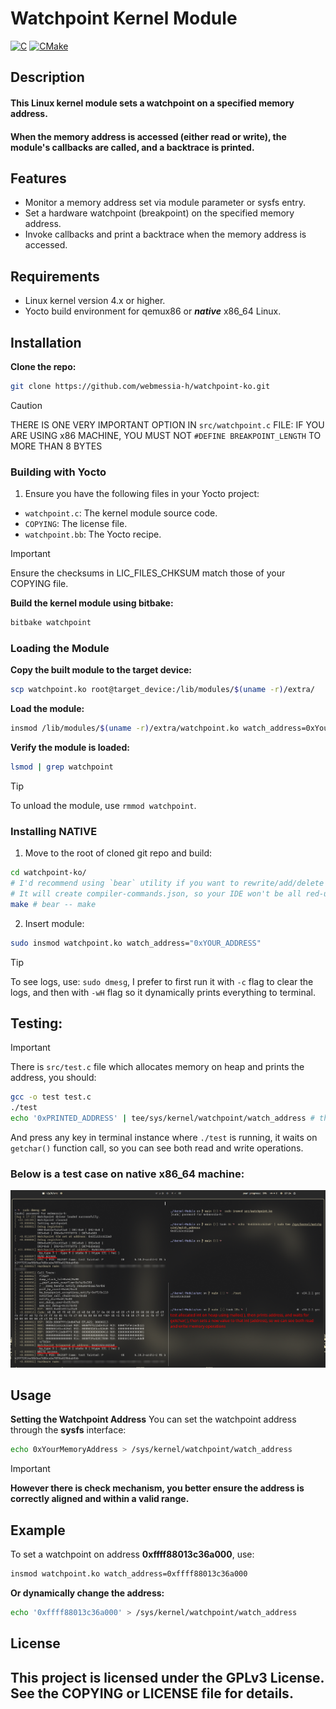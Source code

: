 # Watchpoint Kernel Module

<a href="#"><img alt="C" src = "https://img.shields.io/badge/C-black.svg?style=for-the-badge&logo=c&logoColor=white"></a>
<a href="#"><img alt="CMake" src="https://img.shields.io/badge/Make-black?style=for-the-badge&logo=gnu&logoColor=white"></a>

## Description

#### This Linux kernel module sets a watchpoint on a specified memory address.
#### When the memory address is accessed (either read or write), the module's callbacks are called, and a backtrace is printed.

## Features

- Monitor a memory address set via module parameter or sysfs entry.
- Set a hardware watchpoint (breakpoint) on the specified memory address.
- Invoke callbacks and print a backtrace when the memory address is accessed.

## Requirements

- Linux kernel version 4.x or higher.
- Yocto build environment for qemux86 or **_native_** x86_64 Linux.

## Installation
**Clone the repo:**
```sh
git clone https://github.com/webmessia-h/watchpoint-ko.git
```

> [!CAUTION]
>
> THERE IS ONE VERY IMPORTANT OPTION IN `src/watchpoint.c` FILE:
> IF YOU ARE USING x86 MACHINE, YOU MUST NOT `#DEFINE BREAKPOINT_LENGTH` TO MORE THAN 8 BYTES

### Building with Yocto

1. Ensure you have the following files in your Yocto project:

- `watchpoint.c`: The kernel module source code.
- `COPYING`: The license file.
- `watchpoint.bb`: The Yocto recipe.

> [!IMPORTANT]
>
> Ensure the checksums in LIC_FILES_CHKSUM match those of your COPYING file.

**Build the kernel module using bitbake:**

```sh
bitbake watchpoint
```

### Loading the Module

**Copy the built module to the target device:**

```sh
scp watchpoint.ko root@target_device:/lib/modules/$(uname -r)/extra/
```

**Load the module:**

```sh
insmod /lib/modules/$(uname -r)/extra/watchpoint.ko watch_address=0xYourMemoryAddress
```

**Verify the module is loaded:**

```sh
lsmod | grep watchpoint
```

> [!TIP]
> To unload the module, use `rmmod watchpoint`.

### Installing **NATIVE**

1. Move to the root of cloned git repo and build:

```sh
cd watchpoint-ko/
# I'd recommend using `bear` utility if you want to rewrite/add/delete some code.
# It will create compiler-commands.json, so your IDE won't be all red-underlined.
make # bear -- make
```

2. Insert module:

```sh
sudo insmod watchpoint.ko watch_address="0xYOUR_ADDRESS"
```

>[!TIP]
>To see logs, use: `sudo dmesg`, I prefer to first run it with `-c` flag to clear the logs,
>and then with `-wH` flag so it dynamically prints everything to terminal.
## Testing:
>[!IMPORTANT]
>There is `src/test.c` file which allocates memory on heap and prints the address, you should:
>```sh
> gcc -o test test.c
> ./test
>echo '0xPRINTED_ADDRESS' | tee/sys/kernel/watchpoint/watch_address # that may require `sudo` privileges
>```
>And press any key in terminal instance where `./test` is running, it waits on `getchar()` function call, so you can see both read and write operations.
>
>### Below is a test case on native x86_64 machine:
>![LOGS](assets/test.png)

## Usage

**Setting the Watchpoint Address**
You can set the watchpoint address through the **sysfs** interface:

```sh
echo 0xYourMemoryAddress > /sys/kernel/watchpoint/watch_address
```

> [!IMPORTANT]
>
> **However there is check mechanism, you better ensure the address is correctly aligned and within a valid range.**

## Example

To set a watchpoint on address **0xffff88013c36a000**, use:

```sh
insmod watchpoint.ko watch_address=0xffff88013c36a000
```

**Or dynamically change the address:**

```sh
echo '0xffff88013c36a000' > /sys/kernel/watchpoint/watch_address
```

## License

## This project is licensed under the GPLv3 License. See the COPYING or LICENSE file for details.
